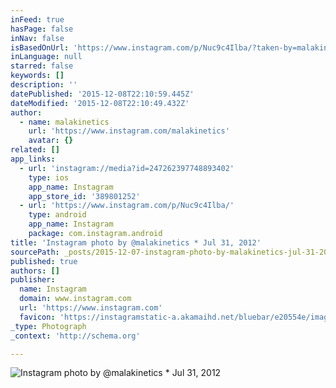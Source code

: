 ```yaml
---
inFeed: true
hasPage: false
inNav: false
isBasedOnUrl: 'https://www.instagram.com/p/Nuc9c4Ilba/?taken-by=malakinetics'
inLanguage: null
starred: false
keywords: []
description: ''
datePublished: '2015-12-08T22:10:59.445Z'
dateModified: '2015-12-08T22:10:49.432Z'
author:
  - name: malakinetics
    url: 'https://www.instagram.com/malakinetics'
    avatar: {}
related: []
app_links:
  - url: 'instagram://media?id=247262397748893402'
    type: ios
    app_name: Instagram
    app_store_id: '389801252'
  - url: 'https://www.instagram.com/p/Nuc9c4Ilba/'
    type: android
    app_name: Instagram
    package: com.instagram.android
title: 'Instagram photo by @malakinetics * Jul 31, 2012'
sourcePath: _posts/2015-12-07-instagram-photo-by-malakinetics-jul-31-2012-at-1253am-u.md
published: true
authors: []
publisher:
  name: Instagram
  domain: www.instagram.com
  url: 'https://www.instagram.com'
  favicon: 'https://instagramstatic-a.akamaihd.net/bluebar/e20554e/images/ico/favicon.ico'
_type: Photograph
_context: 'http://schema.org'

---
```

![Instagram photo by @malakinetics * Jul 31, 2012 ](https://s3-us-west-2.amazonaws.com/the-grid-img/p/7c04209ec1888a0255215fac930d2b72eff6478e.jpg)
